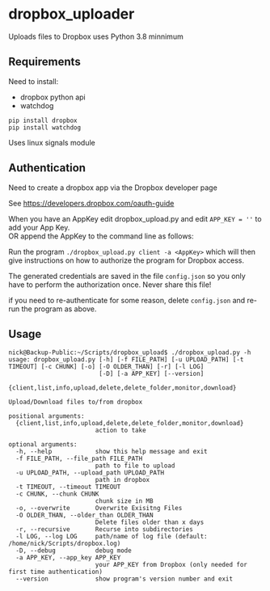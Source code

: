 # dropbox_uploader
Uploads files to Dropbox uses Python 3.8 minnimum

## Requirements

Need to install:
* dropbox python api
* watchdog
```
pip install dropbox
pip install watchdog
```
Uses linux signals module

## Authentication

Need to create a dropbox app via the Dropbox developer page

See https://developers.dropbox.com/oauth-guide

When you have an AppKey edit dropbox_upload.py and edit `APP_KEY = ''` to add your App Key.  
OR append the AppKey to the command line as follows:

Run the program `./dropbox_upload.py client -a <AppKey>` which will then give instructions on how to authorize the program for Dropbox access.

The generated credentials are saved in the file `config.json` so you only have to perform the authorization once. Never share this file!

if you need to re-authenticate for some reason, delete `config.json` and re-run the program as above. 

## Usage

```
nick@Backup-Public:~/Scripts/dropbox_upload$ ./dropbox_upload.py -h
usage: dropbox_upload.py [-h] [-f FILE_PATH] [-u UPLOAD_PATH] [-t TIMEOUT] [-c CHUNK] [-o] [-O OLDER_THAN] [-r] [-l LOG]
                         [-D] [-a APP_KEY] [--version]
                         {client,list,info,upload,delete,delete_folder,monitor,download}

Upload/Download files to/from dropbox

positional arguments:
  {client,list,info,upload,delete,delete_folder,monitor,download}
                        action to take

optional arguments:
  -h, --help            show this help message and exit
  -f FILE_PATH, --file_path FILE_PATH
                        path to file to upload
  -u UPLOAD_PATH, --upload_path UPLOAD_PATH
                        path in dropbox
  -t TIMEOUT, --timeout TIMEOUT
  -c CHUNK, --chunk CHUNK
                        chunk size in MB
  -o, --overwrite       Overwrite Exisitng Files
  -O OLDER_THAN, --older_than OLDER_THAN
                        Delete files older than x days
  -r, --recursive       Recurse into subdirectories
  -l LOG, --log LOG     path/name of log file (default: /home/nick/Scripts/dropbox.log)
  -D, --debug           debug mode
  -a APP_KEY, --app_key APP_KEY
                        your APP_KEY from Dropbox (only needed for first time authentication)
  --version             show program's version number and exit
```
